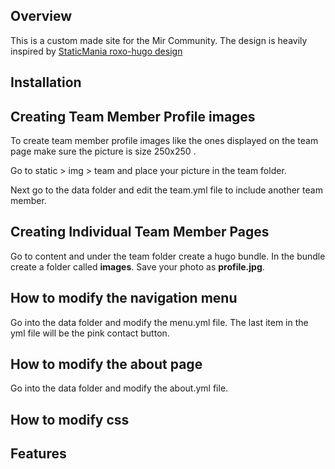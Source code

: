 ## Overview

This is a custom made site for the Mir Community. The design is heavily inspired by  [StaticMania roxo-hugo design](https://github.com/StaticMania/roxo-hugo)

## Installation


## Creating Team Member Profile images

To create team member profile images like the ones displayed on the team page make sure the picture is size 250x250 .

Go to static > img > team  and place your picture in the team folder.

Next go to the data folder and edit the team.yml file to include another team member.

## Creating Individual Team Member Pages

Go to content and under the team folder create a hugo bundle. In the bundle create a folder called **images**. Save your photo as **profile.jpg**.

## How to modify the navigation menu

Go into the data folder and modify the menu.yml file. The last item in the yml file will be the pink contact button.


## How to modify the about page

Go into the data folder and modify the about.yml file.

## How to modify css


## Features


